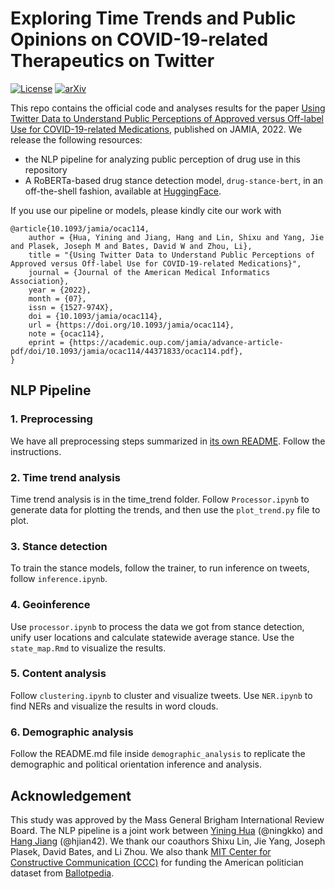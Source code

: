 # Exploring Time Trends and Public Opinions on COVID-19-related Therapeutics on Twitter
[![License](https://img.shields.io/badge/License-Apache_2.0-blue.svg)](https://opensource.org/licenses/Apache-2.0)
[![arXiv](https://img.shields.io/badge/arXiv-2201.07281-b31b1b.svg)](https://arxiv.org/pdf/2206.14358)

This repo contains the official code and analyses results for the paper [Using Twitter Data to Understand Public Perceptions of Approved versus Off-label Use for COVID-19-related Medications](https://academic.oup.com/jamia/advance-article/doi/10.1093/jamia/ocac114/6625661), published on JAMIA, 2022. We release the following resources:
- the NLP pipeline for analyzing public perception of drug use in this repository
- A RoBERTa-based drug stance detection model, `drug-stance-bert`, in an off-the-shell fashion, available at [HuggingFace](https://huggingface.co/ningkko/drug-stance-bert). 

If you use our pipeline or models, please kindly cite our work with

```
@article{10.1093/jamia/ocac114,
    author = {Hua, Yining and Jiang, Hang and Lin, Shixu and Yang, Jie and Plasek, Joseph M and Bates, David W and Zhou, Li},
    title = "{Using Twitter Data to Understand Public Perceptions of Approved versus Off-label Use for COVID-19-related Medications}",
    journal = {Journal of the American Medical Informatics Association},
    year = {2022},
    month = {07},
    issn = {1527-974X},
    doi = {10.1093/jamia/ocac114},
    url = {https://doi.org/10.1093/jamia/ocac114},
    note = {ocac114},
    eprint = {https://academic.oup.com/jamia/advance-article-pdf/doi/10.1093/jamia/ocac114/44371833/ocac114.pdf},
}

```
## NLP Pipeline

### 1. Preprocessing
We have all preprocessing steps summarized in [its own README](./preprocessing/README.md). Follow the instructions.

### 2. Time trend analysis
Time trend analysis is in the time_trend folder. Follow `Processor.ipynb` to generate data for plotting the trends, and then use the `plot_trend.py` file to plot.

### 3. Stance detection
To train the stance models, follow the trainer, to run inference on tweets, follow `inference.ipynb`.

### 4. Geoinference
Use `processor.ipynb` to process the data we got from stance detection, unify user locations and calculate statewide average stance. Use the `state_map.Rmd` to visualize the results.

### 5. Content analysis
Follow `clustering.ipynb` to cluster and visualize tweets. Use `NER.ipynb` to find NERs and visualize the results in word clouds.

### 6. Demographic analysis
Follow the README.md file inside `demographic_analysis` to replicate the demographic and political orientation inference and analysis.

## Acknowledgement
This study was approved by the Mass General Brigham International Review Board. The NLP pipeline is a joint work between [Yining Hua](https://ningkko.wordpress.com/about-me/) (@ningkko) and [Hang Jiang](https://www.mit.edu/~hjian42/) (@hjian42). We thank our coauthors Shixu Lin, Jie Yang, Joseph Plasek, David Bates, and Li Zhou. We also thank [MIT Center for Constructive Communication (CCC)](https://www.ccc.mit.edu/) for funding the American politician dataset from [Ballotpedia](https://ballotpedia.org/). 
